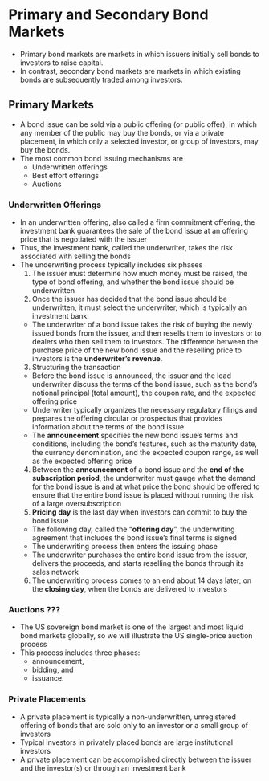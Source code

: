 # Primary and Secondary Bond Markets
- Primary bond markets are markets in which issuers initially sell bonds to investors to raise capital. 
- In contrast, secondary bond markets are markets in which existing bonds are subsequently traded among investors.

## Primary Markets
- A bond issue can be sold via a public offering (or public offer), in which any member of the public may buy the bonds, or via a private placement, in which only a selected investor, or group of investors, may buy the bonds.
- The most common bond issuing mechanisms are 
  - Underwritten offerings
  - Best effort offerings 
  - Auctions

### Underwritten Offerings
- In an underwritten offering, also called a firm commitment offering, the investment bank guarantees the sale of the bond issue at an offering price that is negotiated with the issuer
- Thus, the investment bank, called the underwriter, takes the risk associated with selling the bonds
- The underwriting process typically includes six phases
  1. The issuer must determine how much money must be raised, the type of bond offering, and whether the bond issue should be underwritten
  2. Once the issuer has decided that the bond issue should be underwritten, it must select the underwriter, which is typically an investment bank. 
    - The underwriter of a bond issue takes the risk of buying the newly issued bonds from the issuer, and then resells them to investors or to dealers who then sell them to investors. The difference between the purchase price of the new bond issue and the reselling price to investors is the **underwriter’s revenue**. 
  3. Structuring the transaction
    -  Before the bond issue is announced, the issuer and the lead underwriter discuss the terms of the bond issue, such as the bond’s notional principal (total amount), the coupon rate, and the expected offering price
    -  Underwriter typically organizes the necessary regulatory filings and prepares the offering circular or prospectus that provides information about the terms of the bond issue
    -  The **announcement** specifies the new bond issue’s terms and conditions, including the bond’s features, such as the maturity date, the currency denomination, and the expected coupon range, as well as the expected offering price
  4. Between the **announcement** of a bond issue and the **end of the subscription period**, the underwriter must gauge what the demand for the bond issue is and at what price the bond should be offered to ensure that the entire bond issue is placed without running the risk of a large oversubscription
  5. **Pricing day** is the last day when investors can commit to buy the bond issue
    - The following day, called the “**offering day**”, the underwriting agreement that includes the bond issue’s final terms is signed
    - The underwriting process then enters the issuing phase
    - The underwriter purchases the entire bond issue from the issuer, delivers the proceeds, and starts reselling the bonds through its sales network
  6. The underwriting process comes to an end about 14 days later, on the **closing day**, when the bonds are delivered to investors

### Auctions ???
- The US sovereign bond market is one of the largest and most liquid bond markets globally, so we will illustrate the US single-price auction process
- This process includes three phases: 
  - announcement, 
  - bidding, and 
  - issuance.

### Private Placements
- A private placement is typically a non-underwritten, unregistered offering of bonds that are sold only to an investor or a small group of investors
- Typical investors in privately placed bonds are large institutional investors
- A private placement can be accomplished directly between the issuer and the investor(s) or through an investment bank
